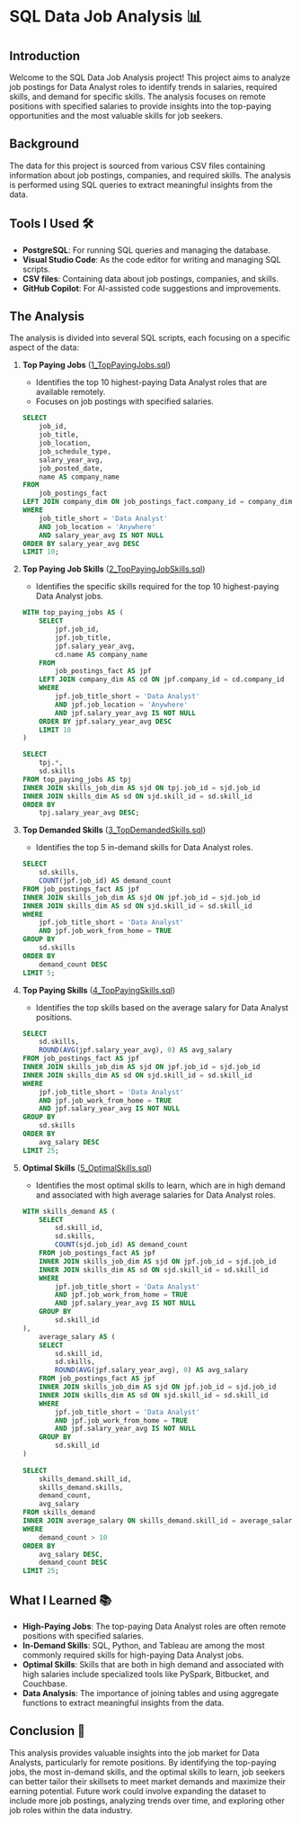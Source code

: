 # SQL Data Job Analysis 📊

## Introduction
Welcome to the SQL Data Job Analysis project! This project aims to analyze job postings for Data Analyst roles to identify trends in salaries, required skills, and demand for specific skills. The analysis focuses on remote positions with specified salaries to provide insights into the top-paying opportunities and the most valuable skills for job seekers.

## Background
The data for this project is sourced from various CSV files containing information about job postings, companies, and required skills. The analysis is performed using SQL queries to extract meaningful insights from the data.

## Tools I Used 🛠️
- **PostgreSQL**: For running SQL queries and managing the database.
- **Visual Studio Code**: As the code editor for writing and managing SQL scripts.
- **CSV files**: Containing data about job postings, companies, and skills.
- **GitHub Copilot**: For AI-assisted code suggestions and improvements.

## The Analysis
The analysis is divided into several SQL scripts, each focusing on a specific aspect of the data:

1. **Top Paying Jobs** ([1_TopPayingJobs.sql](project_SQL/1_TopPayingJobs.sql))
    - Identifies the top 10 highest-paying Data Analyst roles that are available remotely.
    - Focuses on job postings with specified salaries.

    ```sql
    SELECT
        job_id,
        job_title,
        job_location,
        job_schedule_type,
        salary_year_avg,
        job_posted_date,
        name AS company_name
    FROM
        job_postings_fact
    LEFT JOIN company_dim ON job_postings_fact.company_id = company_dim.company_id
    WHERE 
        job_title_short = 'Data Analyst' 
        AND job_location = 'Anywhere'
        AND salary_year_avg IS NOT NULL
    ORDER BY salary_year_avg DESC
    LIMIT 10;
    ```

2. **Top Paying Job Skills** ([2_TopPayingJobSkills.sql](project_SQL/2_TopPayingJobSkills.sql))
    - Identifies the specific skills required for the top 10 highest-paying Data Analyst jobs.

    ```sql
    WITH top_paying_jobs AS (
        SELECT
            jpf.job_id,
            jpf.job_title,
            jpf.salary_year_avg,
            cd.name AS company_name
        FROM
            job_postings_fact AS jpf
        LEFT JOIN company_dim AS cd ON jpf.company_id = cd.company_id
        WHERE 
            jpf.job_title_short = 'Data Analyst'
            AND jpf.job_location = 'Anywhere'
            AND jpf.salary_year_avg IS NOT NULL
        ORDER BY jpf.salary_year_avg DESC
        LIMIT 10
    ) 

    SELECT 
        tpj.*,
        sd.skills
    FROM top_paying_jobs AS tpj
    INNER JOIN skills_job_dim AS sjd ON tpj.job_id = sjd.job_id
    INNER JOIN skills_dim AS sd ON sjd.skill_id = sd.skill_id
    ORDER BY 
        tpj.salary_year_avg DESC;
    ```

3. **Top Demanded Skills** ([3_TopDemandedSkills.sql](project_SQL/3_TopDemandedSkills.sql))
    - Identifies the top 5 in-demand skills for Data Analyst roles.

    ```sql
    SELECT
        sd.skills,
        COUNT(jpf.job_id) AS demand_count
    FROM job_postings_fact AS jpf
    INNER JOIN skills_job_dim AS sjd ON jpf.job_id = sjd.job_id
    INNER JOIN skills_dim AS sd ON sjd.skill_id = sd.skill_id
    WHERE
        jpf.job_title_short = 'Data Analyst'
        AND jpf.job_work_from_home = TRUE
    GROUP BY
        sd.skills
    ORDER BY
        demand_count DESC
    LIMIT 5;
    ```

4. **Top Paying Skills** ([4_TopPayingSkills.sql](project_SQL/4_TopPayingSkills.sql))
    - Identifies the top skills based on the average salary for Data Analyst positions.

    ```sql
    SELECT
        sd.skills,
        ROUND(AVG(jpf.salary_year_avg), 0) AS avg_salary
    FROM job_postings_fact AS jpf
    INNER JOIN skills_job_dim AS sjd ON jpf.job_id = sjd.job_id
    INNER JOIN skills_dim AS sd ON sjd.skill_id = sd.skill_id
    WHERE
        jpf.job_title_short = 'Data Analyst'
        AND jpf.job_work_from_home = TRUE
        AND jpf.salary_year_avg IS NOT NULL
    GROUP BY
        sd.skills
    ORDER BY
        avg_salary DESC
    LIMIT 25;
    ```

5. **Optimal Skills** ([5_OptimalSkills.sql](project_SQL/5_OptimalSkills.sql))
    - Identifies the most optimal skills to learn, which are in high demand and associated with high average salaries for Data Analyst roles.

    ```sql
    WITH skills_demand AS (
        SELECT
            sd.skill_id,
            sd.skills,
            COUNT(sjd.job_id) AS demand_count
        FROM job_postings_fact AS jpf
        INNER JOIN skills_job_dim AS sjd ON jpf.job_id = sjd.job_id
        INNER JOIN skills_dim AS sd ON sjd.skill_id = sd.skill_id
        WHERE
            jpf.job_title_short = 'Data Analyst'
            AND jpf.job_work_from_home = TRUE
            AND jpf.salary_year_avg IS NOT NULL
        GROUP BY
            sd.skill_id
    ),
        average_salary AS (
        SELECT
            sd.skill_id,
            sd.skills,
            ROUND(AVG(jpf.salary_year_avg), 0) AS avg_salary
        FROM job_postings_fact AS jpf
        INNER JOIN skills_job_dim AS sjd ON jpf.job_id = sjd.job_id
        INNER JOIN skills_dim AS sd ON sjd.skill_id = sd.skill_id
        WHERE
            jpf.job_title_short = 'Data Analyst'
            AND jpf.job_work_from_home = TRUE
            AND jpf.salary_year_avg IS NOT NULL
        GROUP BY
            sd.skill_id
    )
        
    SELECT
        skills_demand.skill_id,
        skills_demand.skills,
        demand_count,
        avg_salary
    FROM skills_demand
    INNER JOIN average_salary ON skills_demand.skill_id = average_salary.skill_id
    WHERE
        demand_count > 10
    ORDER BY
        avg_salary DESC,
        demand_count DESC
    LIMIT 25;
    ```

 ## What I Learned 📚
- **High-Paying Jobs**: The top-paying Data Analyst roles are often remote positions with specified salaries.
- **In-Demand Skills**: SQL, Python, and Tableau are among the most commonly required skills for high-paying Data Analyst jobs.
- **Optimal Skills**: Skills that are both in high demand and associated with high salaries include specialized tools like PySpark, Bitbucket, and Couchbase.
- **Data Analysis**: The importance of joining tables and using aggregate functions to extract meaningful insights from the data.

## Conclusion 🎉
This analysis provides valuable insights into the job market for Data Analysts, particularly for remote positions. By identifying the top-paying jobs, the most in-demand skills, and the optimal skills to learn, job seekers can better tailor their skillsets to meet market demands and maximize their earning potential. Future work could involve expanding the dataset to include more job postings, analyzing trends over time, and exploring other job roles within the data industry.
